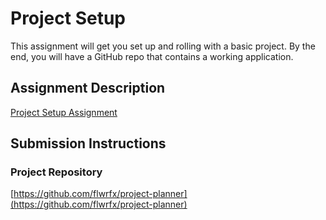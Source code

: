 # Project Setup
This assignment will get you set up and rolling with a basic project. By the end, you will have a GitHub repo that contains a working application.

## Assignment Description
[Project Setup Assignment](https://education.launchcode.org/liftoff/modules/assignments/project-setup)

## Submission Instructions

### Project Repository
[https://github.com/flwrfx/project-planner](https://github.com/flwrfx/project-planner)